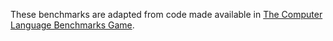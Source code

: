 These benchmarks are adapted from code made available in [The Computer Language
Benchmarks Game].

[The Computer Language Benchmarks Game]: https://benchmarksgame-team.pages.debian.net/benchmarksgame/index.html
